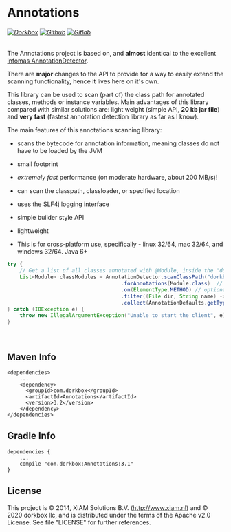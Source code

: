Annotations
===========

###### [![Dorkbox](https://badge.dorkbox.com/dorkbox.svg "Dorkbox")](https://git.dorkbox.com/dorkbox/Annotations) [![Github](https://badge.dorkbox.com/github.svg "Github")](https://github.com/dorkbox/Annotations) [![Gitlab](https://badge.dorkbox.com/gitlab.svg "Gitlab")](https://gitlab.com/dorkbox/Annotations)


The Annotations project is based on, and **almost** identical to the excellent [infomas AnnotationDetector](https://github.com/rmuller/infomas-asl).

There are **major** changes to the API to provide for a way to easily extend the scanning functionality, hence it lives here on it's own.  

This library can be used to scan (part of) the class path for annotated classes, methods or instance variables. Main advantages of this library compared with similar solutions are: light weight (simple API, **20 kb jar file**) and **very fast** (fastest annotation detection library as far as I know).

The main features of this annotations scanning library:  
- scans the bytecode for annotation information, meaning classes do not have to be loaded by the JVM
- small footprint
- *extremely fast* performance (on moderate hardware, about 200 MB/s)!
- can scan the classpath, classloader, or specified location
- uses the SLF4j logging interface
- simple builder style API
- lightweight

- This is for cross-platform use, specifically - linux 32/64, mac 32/64, and windows 32/64. Java 6+


``` java
try {
    // Get a list of all classes annotated with @Module, inside the "dorkbox.client" and "dorkbox.common" packages.
    List<Module> classModules = AnnotationDetector.scanClassPath("dorkbox.client", "dorkbox.common")
                                     .forAnnotations(Module.class)  // one or more annotations
                                     .on(ElementType.METHOD) // optional, default ElementType.TYPE. One ore more element types
                                     .filter((File dir, String name) -> !name.endsWith("Client.class")) // optional, default all *.class files
                                     .collect(AnnotationDefaults.getType);
} catch (IOException e) {
    throw new IllegalArgumentException("Unable to start the client", e);
}
```


&nbsp; 
&nbsp; 

Maven Info
---------
```
<dependencies>
    ...
    <dependency>
      <groupId>com.dorkbox</groupId>
      <artifactId>Annotations</artifactId>
      <version>3.2</version>
    </dependency>
</dependencies>
```
  
Gradle Info
---------
````
dependencies {
    ...
    compile "com.dorkbox:Annotations:3.1"
}
````

License
---------
This project is © 2014, XIAM Solutions B.V. (http://www.xiam.nl) and © 2020 dorkbox llc, and is distributed under the terms of the
 Apache v2.0 License. See file "LICENSE" for further references.

